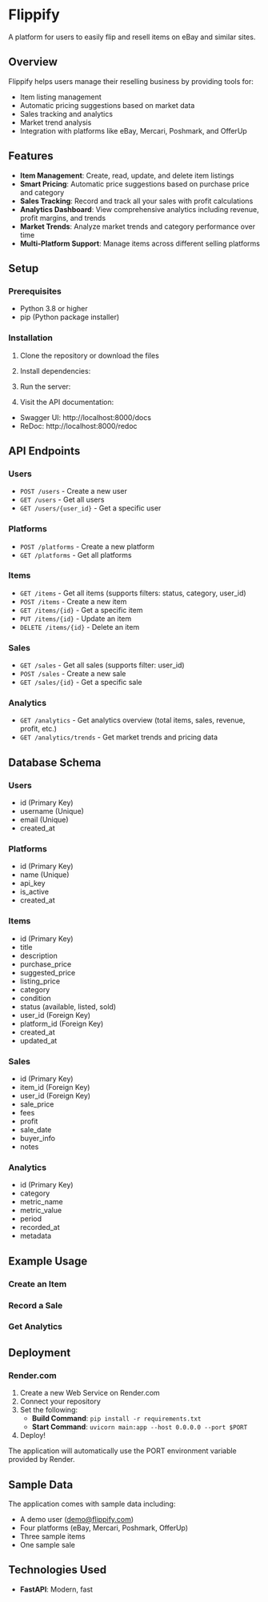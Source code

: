# Flippify

A platform for users to easily flip and resell items on eBay and similar sites.

## Overview

Flippify helps users manage their reselling business by providing tools for:
- Item listing management
- Automatic pricing suggestions based on market data
- Sales tracking and analytics
- Market trend analysis
- Integration with platforms like eBay, Mercari, Poshmark, and OfferUp

## Features

- **Item Management**: Create, read, update, and delete item listings
- **Smart Pricing**: Automatic price suggestions based on purchase price and category
- **Sales Tracking**: Record and track all your sales with profit calculations
- **Analytics Dashboard**: View comprehensive analytics including revenue, profit margins, and trends
- **Market Trends**: Analyze market trends and category performance over time
- **Multi-Platform Support**: Manage items across different selling platforms

## Setup

### Prerequisites
- Python 3.8 or higher
- pip (Python package installer)

### Installation

1. Clone the repository or download the files

2. Install dependencies:

3. Run the server:

4. Visit the API documentation:
- Swagger UI: http://localhost:8000/docs
- ReDoc: http://localhost:8000/redoc

## API Endpoints

### Users
- `POST /users` - Create a new user
- `GET /users` - Get all users
- `GET /users/{user_id}` - Get a specific user

### Platforms
- `POST /platforms` - Create a new platform
- `GET /platforms` - Get all platforms

### Items
- `GET /items` - Get all items (supports filters: status, category, user_id)
- `POST /items` - Create a new item
- `GET /items/{id}` - Get a specific item
- `PUT /items/{id}` - Update an item
- `DELETE /items/{id}` - Delete an item

### Sales
- `GET /sales` - Get all sales (supports filter: user_id)
- `POST /sales` - Create a new sale
- `GET /sales/{id}` - Get a specific sale

### Analytics
- `GET /analytics` - Get analytics overview (total items, sales, revenue, profit, etc.)
- `GET /analytics/trends` - Get market trends and pricing data

## Database Schema

### Users
- id (Primary Key)
- username (Unique)
- email (Unique)
- created_at

### Platforms
- id (Primary Key)
- name (Unique)
- api_key
- is_active
- created_at

### Items
- id (Primary Key)
- title
- description
- purchase_price
- suggested_price
- listing_price
- category
- condition
- status (available, listed, sold)
- user_id (Foreign Key)
- platform_id (Foreign Key)
- created_at
- updated_at

### Sales
- id (Primary Key)
- item_id (Foreign Key)
- user_id (Foreign Key)
- sale_price
- fees
- profit
- sale_date
- buyer_info
- notes

### Analytics
- id (Primary Key)
- category
- metric_name
- metric_value
- period
- recorded_at
- metadata

## Example Usage

### Create an Item

### Record a Sale

### Get Analytics

## Deployment

### Render.com

1. Create a new Web Service on Render.com
2. Connect your repository
3. Set the following:
   - **Build Command**: `pip install -r requirements.txt`
   - **Start Command**: `uvicorn main:app --host 0.0.0.0 --port $PORT`
4. Deploy!

The application will automatically use the PORT environment variable provided by Render.

## Sample Data

The application comes with sample data including:
- A demo user (demo@flippify.com)
- Four platforms (eBay, Mercari, Poshmark, OfferUp)
- Three sample items
- One sample sale

## Technologies Used

- **FastAPI**: Modern, fast